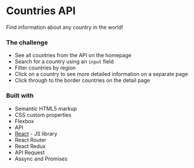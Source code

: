 # Countries API

 Find information about any country in the world!


### The challenge

- See all countries from the API on the homepage
- Search for a country using an `input` field
- Filter countries by region
- Click on a country to see more detailed information on a separate page
- Click through to the border countries on the detail page


### Built with

- Semantic HTML5 markup
- CSS custom properties
- Flexbox
- API 
- [React](https://reactjs.org/) - JS library
- React Router
- React Redux
- API Request
- Assync and Promises

